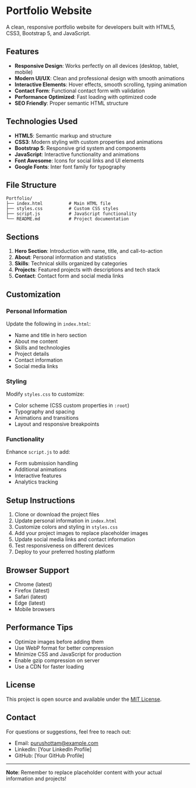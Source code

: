# Portfolio Website

A clean, responsive portfolio website for developers built with HTML5, CSS3, Bootstrap 5, and JavaScript.

## Features

- **Responsive Design**: Works perfectly on all devices (desktop, tablet, mobile)
- **Modern UI/UX**: Clean and professional design with smooth animations
- **Interactive Elements**: Hover effects, smooth scrolling, typing animation
- **Contact Form**: Functional contact form with validation
- **Performance Optimized**: Fast loading with optimized code
- **SEO Friendly**: Proper semantic HTML structure

## Technologies Used

- **HTML5**: Semantic markup and structure
- **CSS3**: Modern styling with custom properties and animations
- **Bootstrap 5**: Responsive grid system and components
- **JavaScript**: Interactive functionality and animations
- **Font Awesome**: Icons for social links and UI elements
- **Google Fonts**: Inter font family for typography

## File Structure

```
Portfolio/
├── index.html          # Main HTML file
├── styles.css          # Custom CSS styles
├── script.js           # JavaScript functionality
└── README.md           # Project documentation
```

## Sections

1. **Hero Section**: Introduction with name, title, and call-to-action
2. **About**: Personal information and statistics
3. **Skills**: Technical skills organized by categories
4. **Projects**: Featured projects with descriptions and tech stack
5. **Contact**: Contact form and social media links

## Customization

### Personal Information
Update the following in `index.html`:
- Name and title in hero section
- About me content
- Skills and technologies
- Project details
- Contact information
- Social media links

### Styling
Modify `styles.css` to customize:
- Color scheme (CSS custom properties in `:root`)
- Typography and spacing
- Animations and transitions
- Layout and responsive breakpoints

### Functionality
Enhance `script.js` to add:
- Form submission handling
- Additional animations
- Interactive features
- Analytics tracking

## Setup Instructions

1. Clone or download the project files
2. Update personal information in `index.html`
3. Customize colors and styling in `styles.css`
4. Add your project images to replace placeholder images
5. Update social media links and contact information
6. Test responsiveness on different devices
7. Deploy to your preferred hosting platform

## Browser Support

- Chrome (latest)
- Firefox (latest)
- Safari (latest)
- Edge (latest)
- Mobile browsers

## Performance Tips

- Optimize images before adding them
- Use WebP format for better compression
- Minimize CSS and JavaScript for production
- Enable gzip compression on server
- Use a CDN for faster loading

## License

This project is open source and available under the [MIT License](LICENSE).

## Contact

For questions or suggestions, feel free to reach out:
- Email: purushottam@example.com
- LinkedIn: [Your LinkedIn Profile]
- GitHub: [Your GitHub Profile]

---

**Note**: Remember to replace placeholder content with your actual information and projects!